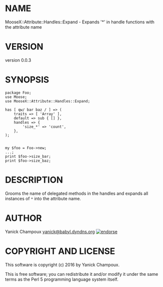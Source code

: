 # NAME

MooseX::Attribute::Handles::Expand - Expands '\*' in handle functions with the attribute name

# VERSION

version 0.0.3

# SYNOPSIS

    package Foo;
    use Moose;
    use MooseX::Attribute::Handles::Expand;

    has [ qw/ bar baz / ] => (
        traits => [ 'Array' ],
        default => sub { [] },
        handles => {
            'size_*' => 'count',
        },
    );


    my $foo = Foo->new;
    ...;
    print $foo->size_bar;
    print $foo->size_baz;

# DESCRIPTION

Grooms the name of delegated methods in the handles and expands all
instances of `*` into the attribute name.

# AUTHOR

Yanick Champoux <yanick@babyl.dyndns.org> [![endorse](http://api.coderwall.com/yanick/endorsecount.png)](http://coderwall.com/yanick)

# COPYRIGHT AND LICENSE

This software is copyright (c) 2016 by Yanick Champoux.

This is free software; you can redistribute it and/or modify it under
the same terms as the Perl 5 programming language system itself.
